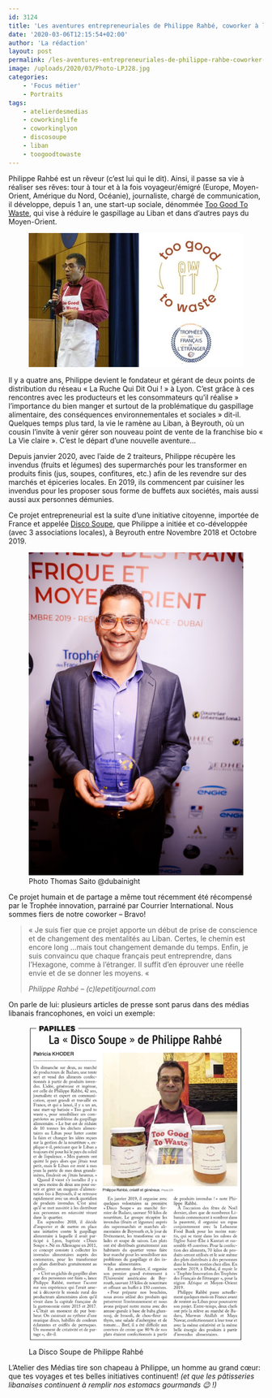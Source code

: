 ```yaml
---
id: 3124
title: 'Les aventures entrepreneuriales de Philippe Rahbé, coworker à l&rsquo;Atelier Des Médias.'
date: '2020-03-06T12:15:54+02:00'
author: 'La rédaction'
layout: post
permalink: /les-aventures-entrepreneuriales-de-philippe-rahbe-coworker-a-latelier-des-medias/
image: /uploads/2020/03/Photo-LPJ28.jpg
categories:
    - 'Focus métier'
    - Portraits
tags:
    - atelierdesmedias
    - coworkinglife
    - coworkinglyon
    - discosoupe
    - liban
    - toogoodtowaste
---
```


Philippe Rahbé est un rêveur (c’est lui qui le dit). Ainsi, il passe sa vie à réaliser ses rêves: tour à tour et à la fois voyageur/émigré (Europe, Moyen-Orient, Amérique du Nord, Océanie), journaliste, chargé de communication, il développe, depuis 1 an, une start-up sociale, dénommée [Too Good To Waste](https://tgtw.me/), qui vise à réduire le gaspillage au Liban et dans d’autres pays du Moyen-Orient.

<figure class="wp-block-image"><img src="/uploads/2020/03/Photo-LPJ28.jpg" alt="Illustration"></figure>

Il y a quatre ans, Philippe devient le fondateur et gérant de deux points de distribution du réseau « La Ruche Qui Dit Oui ! » à Lyon. C’est grâce à ces rencontres avec les producteurs et les consommateurs qu’il réalise » l’importance du bien manger et surtout de la problématique du gaspillage alimentaire, des conséquences environnementales et sociales » dit-il. Quelques temps plus tard, la vie le ramène au Liban, à Beyrouth, où un cousin l’invite à venir gérer son nouveau point de vente de la franchise bio « La Vie claire ». C’est le départ d’une nouvelle aventure…

Depuis janvier 2020, avec l’aide de 2 traiteurs, Philippe récupère les invendus (fruits et légumes) des supermarchés pour les transformer en produits finis (jus, soupes, confitures, etc.) afin de les revendre sur des marchés et épiceries locales. En 2019, ils commencent par cuisiner les invendus pour les proposer sous forme de buffets aux sociétés, mais aussi aussi aux personnes démunies.

Ce projet entrepreneurial est la suite d’une initiative citoyenne, importée de France et appelée [Disco Soupe](https://discosoupe.org), que Philippe a initiée et co-développée (avec 3 associations locales), à Beyrouth entre Novembre 2018 et Octobre 2019.

<figure class="wp-block-image"><img src="/uploads/2020/03/H7A0556-1280-72dpi.jpg" alt="Illustration"><figcaption> Photo Thomas Saito @dubainight
 <https://lepetitjournal.com/dubai/philippe-rahbe-laureat-du-trophee-innovation-269451> </figcaption></figure>

Ce projet humain et de partage a même tout récemment été récompensé par le Trophée innovation, parrainé par Courrier International. Nous sommes fiers de notre coworker – Bravo!

> « Je suis fier que ce projet apporte un début de prise de conscience et de changement des mentalités au Liban. Certes, le chemin est encore long …mais tout changement demande du temps. Enfin, je suis convaincu que chaque français peut entreprendre, dans l’Hexagone, comme à l’étranger. Il suffit d’en éprouver une réelle envie et de se donner les moyens. «
>
> <cite>Philippe Rahbé – (c)lepetitjournal.com</cite>

On parle de lui: plusieurs articles de presse sont parus dans des médias libanais francophones, en voici un exemple:

<figure class="wp-block-image"><img src="/uploads/2020/03/IMG-20200220-WA0000.jpg" alt="Illustration"><figcaption>La Disco Soupe de Philippe Rahbé</figcaption></figure>

L’Atelier des Médias tire son chapeau à Philippe, un homme au grand cœur: que tes voyages et tes belles initiatives continuent! *(et que les pâtisseries libanaises continuent à remplir nos estomacs gourmands 😉 !)*
